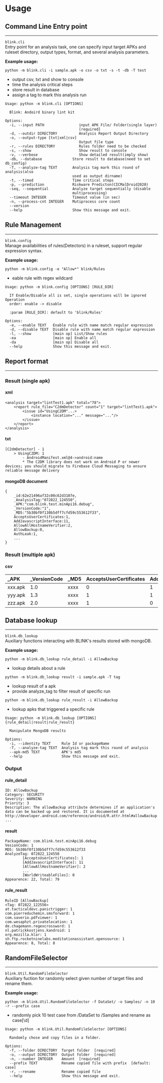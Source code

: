 # Usage

## Command Line Entry point
---
`blink.cli`  
Entry point for an analysis task, one can specify input target APKs and ruleset directory, output types, format, and several analysis parameters.

**Example usage:**

`python -m blink.cli -i sample.apk -o csv -o txt -s -t -db -T test`

- output csv, txt and show to console
- time the analysis critical steps
- store result in database
- assign a tag to mark this analysis run

```
Usage: python -m blink.cli [OPTIONS]

  Blink: Andoird binary lint kit

Options:
  -i, --input PATH                input APK File/ Folder(single layer)
                                  [required]
  -d, --outdir DIRECTORY          Analysis Report Output Directory
  -o, --output-type [txt|xml|csv]
                                  Output file type
  -r, --rules DIRECTORY           Rules folder need to be checked
  -s, --show                      Show result to console
  -v, --verbose                   Show detailed result(imply show)
  -db, --database              Store result to database(need to set db_config)
  -T, --analyze-tag TEXT       Analysis tag mark this round of analysis(also
                               used as output dirname)
  -t, --timed                  Time critical steps
  -p, --prediction             Riskware Predicton(CICMalDroid2020)
  -seq, --sequential           Analyze target sequentially (disable
                               multiprocessing)
  --timeout INTEGER            Timeout value (in sec)
  -n, --process-cnt INTEGER    Mutiprocess core count
  --version
  --help                       Show this message and exit.
```



## Rule Management
---
`blink.config`  
Manage availabilities of rules(Detectors) in a ruleset, support regular expression syntax.

**Example usage:**

`python -m blink.config -e "Allow*" blink/Rules`

- eable rule with regex wildcard

```
Usage: python -m blink.config [OPTIONS] [RULE_DIR]

  If Enable/Disable all is set, single operations will be ignored Operation
  order: enable -> disable

  :param [RULE_DIR]: default to 'blink/Rules'

Options:
  -e, --enable TEXT   Enable rule with name match regular expression
  -d, --disable TEXT  Disable rule with name match regular expression
  -l, --show          [main op] List/Show rules
  -ea                 [main op] Enable all
  -da                 [main op] Disable all
  --help              Show this message and exit.
```

## Report format
---
### Result (single apk)
#### xml

```
<analysis target="lintTest1.apk" total="78">
	<report rule_file="C2dmDetector" count="1" target="lintTest1.apk">
		<issue id="UsingC2DM"...>
			<instance location="..." message="..."/>
		</issue>
	</report>
</analysis> 
```

#### txt

```
[C2dmDetector] - 1
	> UsingC2DM: 1
		- AndroidManifest.xml@4->android:name
		* The C2DM library does not work on Android P or newer devices; you should migrate to Firebase Cloud Messaging to ensure reliable message delivery
```
#### mongoDB document
```
{
	_id:62e21496af32c00c62d3107e,
	_AnalysisTag:"072822_124550",
	_APK:"com.blink.test.minApi16.debug",
	_VersionCode:"1",
	_MD5:"5b30bf0f130b5dff7cfd59c553612f33",
	AcceptsUserCertificates:1,
	AddJavascriptInterface:11,
	AllowAllHostnameVerifier:2,
	AllowBackup:0,
	AuthLeak:1,
	...
}
```
### Result (multiple apk)
#### csv
| _APK| _VersionCode | _MD5 |AcceptsUserCertificates|AddJavascriptInterface |
| :-- | :-- |:--|:--|:--|
| xxx.apk  | 1.0 | xxxx |0|1|
| yyy.apk  | 1.3 | xxxx |1|1|
| zzz.apk  | 2.0 | xxxx |1|0|

## Database lookup
---
```blink.db_lookup```  
Auxiliary functions interacting with BLINK's results stored with mongoDB.

**Example usage:**

`python -m blink.db_lookup rule_detail -i AllowBackup`
- lookup details about a rule

`python -m blink.db_lookup result -i sample.apk -T tag`
- lookup result of a apk 
- provide analyze_tag to filter result of specific run

`python -m blink.db_lookup rule_result -i AllowBackup`
- lookup apks that triggered a specific rule

```
Usage: python -m blink.db_lookup [OPTIONS] {rule_detail|result|rule_result}

  Manipulate MongoDB results

Options:
  -i, --identity TEXT     Rule Id or packageName
  -T, --analyze-tag TEXT  Analysis tag mark this round of analysis
  --apk-md5 TEXT          APK's md5
  --help                  Show this message and exit.
```

### Output
#### rule_detail
```
ID: AllowBackup
Category: SECURITY
Severity: WARNING
Priority: 3
Description: The allowBackup attribute determines if an application's data can be backed up and restored. It is documented at http://developer.android.com/reference/android/R.attr.html#allowBackup 
...
```
#### result
```
PackageName: com.blink.test.minApi16.debug
VesionCode: 1
MD5: 5b30bf0f130b5dff7cfd59c553612f33
AnalyzeTag: 072822_124550
        [AcceptsUserCertificates]: 1
        [AddJavascriptInterface]: 11
        [AllowAllHostnameVerifier]: 2
		...
        [WorldWriteableFiles]: 0
Appearence: 22, Total: 79
```
#### rule_result
```
RuleID [AllowBackup]
<Tag: 072822_122556>
at.tacticaldevc.panictrigger: 1
com.pierreduchemin.smsforward: 1
com.saverio.pdfviewer: 1
com.wesaphzt.privatelocation: 1
de.chagemann.regexcrossword: 1
nl.patrickkostjens.kandroid: 1
org.mozilla.klar: 1
sh.ftp.rocketninelabs.meditationassistant.opensource: 1
Appearence: 8, Total: 8
```
## RandomFileSelector
---
```blink.Util.RandomFileSelector```  
Auxiliary fuction for randomly select given number of target files and rename them.

**Example usage:**

`python -m blink.Util.RandomFileSelector -f DataSet/ -o Samples/ -n 10 -r --prefix case`
- randomly pick 10 test case from /DataSet to /Samples and rename as case\[\d\]
```
Usage: python -m blink.Util.RandomFileSelector [OPTIONS]

  Randomly chose and copy files in a folder.

Options:
  -f, --folder DIRECTORY  Target folder  [required]
  -o, --output DIRECTORY  Output folder  [required]
  -n, --number INTEGER    Amount  [required]
  --prefix TEXT           Rename copied file with prefix  [default: case]
  -r, --rename            Rename copied file
  --help                  Show this message and exit.
```
